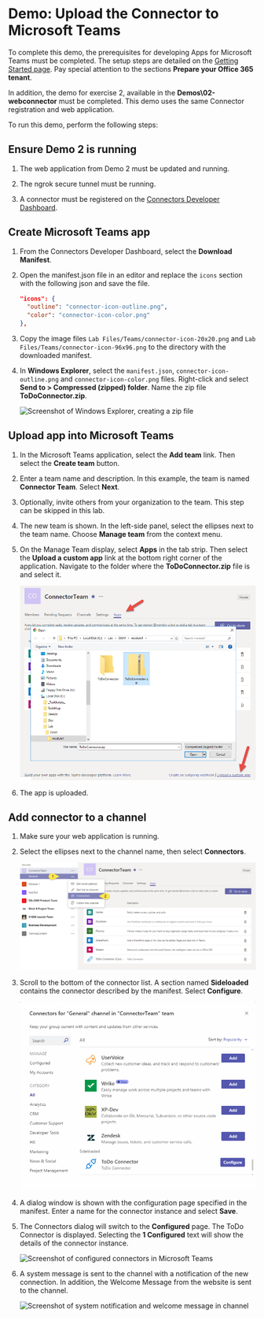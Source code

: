 # Demo: Upload the Connector to Microsoft Teams

To complete this demo, the prerequisites for developing Apps for Microsoft Teams must be completed. The setup steps are detailed on the [Getting Started page](https://msdn.microsoft.com/en-us/microsoft-teams/setup). Pay special attention to the sections **Prepare your Office 365 tenant**.

In addition, the demo for exercise 2, available in the **Demos\02-webconnector** must be completed. This demo uses the same Connector registration and web application.

To run this demo, perform the following steps:

## Ensure Demo 2 is running

1. The web application from Demo 2 must be updated and running.

1. The ngrok secure tunnel must be running.

1. A connector must be registered on the [Connectors Developer Dashboard](https://aka.ms/connectorsdashboard).

## Create Microsoft Teams app

1. From the Connectors Developer Dashboard, select the **Download Manifest**.

1. Open the manifest.json file in an editor and replace the `icons` section with the following json and save the file.

    ````json
    "icons": {
      "outline": "connector-icon-outline.png",
      "color": "connector-icon-color.png"
    },
    ````

1. Copy the image files `Lab Files/Teams/connector-icon-20x20.png` and `Lab Files/Teams/connector-icon-96x96.png` to the directory with the downloaded manifest.

1. In **Windows Explorer**, select the `manifest.json`, `connector-icon-outline.png` and `connector-icon-color.png` files. Right-click and select **Send to > Compressed (zipped) folder**. Name the zip file **ToDoConnector.zip**.

    ![Screenshot of Windows Explorer, creating a zip file](Images/Exercise3-01.png)

## Upload app into Microsoft Teams

1. In the Microsoft Teams application, select the **Add team** link. Then select the **Create team** button.

1. Enter a team name and description. In this example, the team is named **Connector Team**. Select **Next**.

1. Optionally, invite others from your organization to the team. This step can be skipped in this lab.

1. The new team is shown. In the left-side panel, select the ellipses next to the team name. Choose **Manage team** from the context menu.

1. On the Manage Team display, select **Apps** in the tab strip. Then select the **Upload a custom app** link at the bottom right corner of the application. Navigate to the folder where the **ToDoConnector.zip** file is and select it.

    ![Screenshot of Microsoft Teams Apps screen with Upload a custom app highlighted](../../Images/Exercise3-03.png)

1. The app is uploaded.

## Add connector to a channel

1. Make sure your web application is running.

1. Select the ellipses next to the channel name, then select **Connectors**.

    ![Screenshot of channel menu with connectors highlighted](../../Images/Exercise3-05.png)

1. Scroll to the bottom of the connector list. A section named **Sideloaded** contains the connector described by the manifest. Select **Configure**.

    ![Screenshot of connectors list in Microsoft Teams](../../Images/Exercise3-06.png)

1. A dialog window is shown with the configuration page specified in the manifest. Enter a name for the connector instance and select **Save**.

1. The Connectors dialog will switch to the **Configured** page. The ToDo Connector is displayed. Selecting the **1 Configured** text will show the details of the connector instance.

    ![Screenshot of configured connectors in Microsoft Teams](Images/Exercise3-07.png)

1. A system message is sent to the channel with a notification of the new connection. In addition, the Welcome Message from the website is sent to the channel.

    ![Screenshot of system notification and welcome message in channel](Images/Exercise3-08.png)
